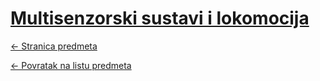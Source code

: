 # [Multisenzorski sustavi i lokomocija](https://www.github.com/studosi-fer/MSL)
[<- Stranica predmeta](https://www.fer.unizg.hr/predmet/msl)

[<- Povratak na listu predmeta](https://www.github.com/studosi/FER)